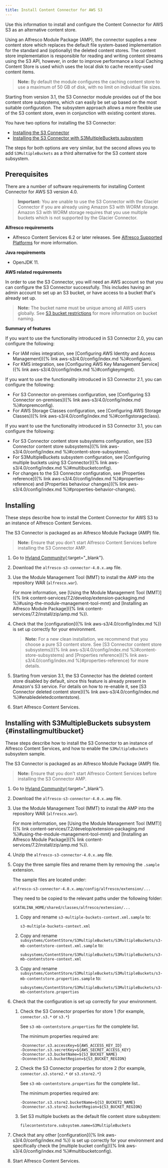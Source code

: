 ```yaml
---
title: Install Content Connector for AWS S3
---
```


Use this information to install and configure the Content Connector for AWS S3 as an alternative content store.

Using an Alfresco Module Package (AMP), the connector supplies a new content store which replaces the default file 
system-based implementation for the standard and (optionally) the deleted content stores. 
The content store implementation is responsible for reading and writing content streams using the S3 API, 
however, in order to improve performance a local Caching Content Store is used which uses the local disk to 
cache recently-used content items.

>**Note:** By default the module configures the caching content store to use a maximum of 50 GB of disk, with no limit on individual file sizes.

Starting from version 3.1, the S3 Connector module provides out of the box content store subsystems, which can easily be 
set up based on the most suitable configuration. The subsystem approach allows a more flexible use of the S3 content store, 
even in conjunction with existing content stores.

You have two options for installing the S3 Connector:

* [Installing the S3 Connector](#installing)
* [Installing the S3 Connector with S3MultipleBuckets subsystem](#installingmultibucket)

The steps for both options are very similar, but the second allows you to add `S3MultipleBuckets` as a third alternative 
for the S3 content store subsystem.

## Prerequisites 

There are a number of software requirements for installing Content Connector for AWS S3 version 4.0.

>**Important:** You are unable to use the S3 Connector with the Glacier Connector if you are already using Amazon S3 with WORM storage. Amazon S3 with WORM storage requires that you use multiple buckets which is not supported by the Glacier Connector.

**Alfresco requirements**

* Alfresco Content Services 6.2 or later releases. See [Alfresco Supported Platforms](https://www.alfresco.com/services/subscription/supported-platforms) for more information.

**Java requirements**

* OpenJDK 11.

**AWS related requirements**

In order to use the S3 Connector, you will need an AWS account so that you can configure the S3 Connector successfully. This includes having an admin account to set up an S3 bucket, or have access to a bucket that's already set up.

>**Note:** The bucket name must be unique among all AWS users globally. See [S3 bucket restrictions](https://docs.aws.amazon.com/AmazonS3/latest/userguide/BucketRestrictions.html) for more information on bucket naming.

**Summary of features**

If you want to use the functionality introduced in S3 Connector 2.0, you can configure the following:

* For IAM roles integration, see [Configuring AWS Identity and Access Management]({% link aws-s3/4.0/config/index.md %}#configiam).
* For KMS integration, see [Configuring AWS Key Management Service]({% link aws-s3/4.0/config/index.md %}#configkeymgmt).

If you want to use the functionality introduced in S3 Connector 2.1, you can configure the following:

* For S3 Connector on-premises configuration, see [Configuring S3 Connector on-premises]({% link aws-s3/4.0/config/index.md %}#onpremconfig).
* For AWS Storage Classes configuration, see [Configuring AWS Storage Classes]({% link aws-s3/4.0/config/index.md %}#configstorageclass).

If you want to use the functionality introduced in S3 Connector 3.1, you can configure the following:

* For S3 Connector content store subsystems configuration, see [S3 Connector content store subsystems]({% link aws-s3/4.0/config/index.md %}#content-store-subsystems).
* For S3MultipleBuckets subsystem configuration, see [Configuring multiple buckets using S3 Connector]({% link aws-s3/4.0/config/index.md %}#multibucketconfig).
* For changes to the S3 Connector configuration, see [Properties reference]({% link aws-s3/4.0/config/index.md %}#properties-reference) and [Properties behaviour changes]({% link aws-s3/4.0/config/index.md %}#properties-behavior-changes).

## Installing 

These steps describe how to install the Content Connector for AWS S3 to an instance of Alfresco Content Services.

The S3 Connector is packaged as an Alfresco Module Package (AMP) file.

>**Note:** Ensure that you don't start Alfresco Content Services before installing the S3 Connector AMP.

1.  Go to [Hyland Community](https://community.hyland.com/){:target="_blank"}.

2.  Download the `alfresco-s3-connector-4.0.x.amp` file.

3.  Use the Module Management Tool (MMT) to install the AMP into the repository WAR (`alfresco.war`).

    For more information, see [Using the Module Management Tool (MMT)]({% link content-services/7.2/develop/extension-packaging.md %}#using-the-module-management-tool-mmt) and [Installing an Alfresco Module Package]({% link content-services/7.2/install/zip/amp.md %}).

4.  Check that the [configuration]({% link aws-s3/4.0/config/index.md %}) is set up correctly for your environment.

    >**Note:** For a new clean installation, we recommend that you choose a pure S3 content store. See [S3 Connector content store subsystems]({% link aws-s3/4.0/config/index.md %}#content-store-subsystems) and [Properties reference]({% link aws-s3/4.0/config/index.md %}#properties-reference) for more details.

5.  Starting from version 3.1, the S3 Connector has the deleted content store disabled by default, since this feature is already present in Amazon's S3 service. For details on how to re-enable it, see [S3 Connector deleted content store]({% link aws-s3/4.0/config/index.md %}#enabledeletedcontentstore).

6.  Start Alfresco Content Services.

## Installing with S3MultipleBuckets subsystem {#installingmultibucket}

These steps describe how to install the S3 Connector to an instance of Alfresco Content Services, and how to 
enable the `S3MultipleBuckets` subsystem sample.

The S3 Connector is packaged as an Alfresco Module Package (AMP) file.

>**Note:** Ensure that you don't start Alfresco Content Services before installing the S3 Connector AMP.

1.  Go to [Hyland Community](https://community.hyland.com/){:target="_blank"}.

2.  Download the `alfresco-s3-connector-4.0.x.amp` file.

3.  Use the Module Management Tool (MMT) to install the AMP into the repository WAR (`alfresco.war`).

    For more information, see [Using the Module Management Tool (MMT)]({% link content-services/7.2/develop/extension-packaging.md %}#using-the-module-management-tool-mmt) and [Installing an Alfresco Module Package]({% link content-services/7.2/install/zip/amp.md %}).

4.  Unzip the `alfresco-s3-connector-4.0.x.amp` file.

5.  Copy the three sample files and rename them by removing the `.sample` extension.

    The sample files are located under:

    ```text
    alfresco-s3-connector-4.0.x.amp/config/alfresco/extension/...
    ```

    They need to be copied to the relevant paths under the following folder:

    ```text
    $CATALINA_HOME/shared/classes/alfresco/extension/...
    ```

    1.  Copy and rename `s3-multiple-buckets-context.xml.sample` to:

        ```text
        s3-multiple-buckets-context.xml
        ```

    2.  Copy and rename `subsystems/ContentStore/S3MultipleBuckets/S3MultipleBuckets/s3-mb-contentstore-context.xml.sample` to:

        ```text
        subsystems/ContentStore/S3MultipleBuckets/S3MultipleBuckets/s3-mb-contentstore-context.xml
        ```

    3.  Copy and rename `subsystems/ContentStore/S3MultipleBuckets/S3MultipleBuckets/s3-mb-contentstore.properties.sample` to:

        ```text
        subsystems/ContentStore/S3MultipleBuckets/S3MultipleBuckets/s3-mb-contentstore.properties
        ```

6.  Check that the configuration is set up correctly for your environment.

    1.  Check the S3 Connector properties for store 1 (for example, `connector.s3.*` or `s3.*`)

        See `s3-mb-contentstore.properties` for the complete list.

        The minimum properties required are:

        ```text
        -Dconnector.s3.accessKey=${AWS_ACCESS_KEY_ID}
        -Dconnector.s3.secretKey=${AWS_SECRET_ACCESS_KEY}
        -Dconnector.s3.bucketName=${S3_BUCKET_NAME}
        -Dconnector.s3.bucketRegion=${S3_BUCKET_REGION}
        ```

    2.  Check the S3 Connector properties for store 2 (for example, `connector.s3.store2.*` or `s3.store2.*`)

        See `s3-mb-contentstore.properties` for the complete list..

        The minimum properties required are:

        ```text
        -Dconnector.s3.store2.bucketName=${S3_BUCKET2_NAME}
        -Dconnector.s3.store2.bucketRegion=${S3_BUCKET_REGION}
        ```

    3.  Set S3 multiple buckets as the default file content store subsystem:

        ```text
        filecontentstore.subsystem.name=S3MultipleBuckets
        ```

7.  Check that any other [configuration]({% link aws-s3/4.0/config/index.md %}) is set up correctly for your environment and specifically check the [multiple bucket config]({% link aws-s3/4.0/config/index.md %}#multibucketconfig).

8.  Start Alfresco Content Services.


